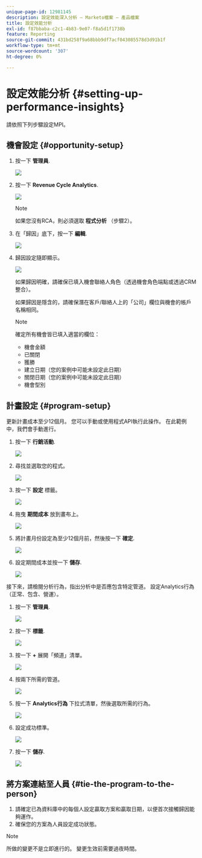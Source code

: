 ```yaml
---
unique-page-id: 12981145
description: 設定效能深入分析 — Marketo檔案 — 產品檔案
title: 設定效能分析
exl-id: f87bbaba-c2c1-4b83-9e07-f8a5d1f1738b
feature: Reporting
source-git-commit: 431bd258f9a68bbb9df7acf043085578d3d91b1f
workflow-type: tm+mt
source-wordcount: '307'
ht-degree: 0%

---
```


# 設定效能分析 {#setting-up-performance-insights}

請依照下列步驟設定MPI。

## 機會設定 {#opportunity-setup}

1. 按一下 **管理員**.

   ![](assets/admin.png)

1. 按一下 **Revenue Cycle Analytics**.

   ![](assets/two-2.png)

   >[!NOTE]
   >
   >如果您沒有RCA，則必須選取 **程式分析** （步驟2）。

1. 在「歸因」底下，按一下 **編輯**.

   ![](assets/three-1.png)

1. 歸因設定隨即顯示。

   ![](assets/four-2.png)

   如果歸因明確，請確保已填入機會聯絡人角色（透過機會角色端點或透過CRM整合）。

   如果歸因是隱含的，請確保潛在客戶/聯絡人上的「公司」欄位與機會的帳戶名稱相同。

   >[!NOTE]
   >
   >確定所有機會皆已填入適當的欄位：
   >
   >* 機會金額
   >* 已關閉
   >* 獲勝
   >* 建立日期（您的案例中可能未設定此日期）
   >* 關閉日期（您的案例中可能未設定此日期）
   >* 機會型別

## 計畫設定 {#program-setup}

更新計畫成本至少12個月。 您可以手動或使用程式API執行此操作。 在此範例中，我們會手動進行。

1. 按一下 **行銷活動**.

   ![](assets/ma.png)

1. 尋找並選取您的程式。

   ![](assets/select-program.png)

1. 按一下 **設定** 標籤。

   ![](assets/setup-tab.png)

1. 拖曳 **期間成本** 放到畫布上。

   ![](assets/period-cost.png)

1. 將計畫月份設定為至少12個月前，然後按一下 **確定**.

   ![](assets/set-period.png)

1. 設定期間成本並按一下 **儲存**.

   ![](assets/set-cost.png)

接下來，請檢閱分析行為，指出分析中是否應包含特定管道。 設定Analytics行為（正常、包含、營運）。

1. 按一下 **管理員**.

   ![](assets/admin.png)

1. 按一下 **標籤**.

   ![](assets/tags.png)

1. 按一下 **+** 展開「頻道」清單。

   ![](assets/channel.png)

1. 按兩下所需的管道。

   ![](assets/channel-click.png)

1. 按一下 **Analytics行為** 下拉式清單，然後選取所需的行為。

   ![](assets/edit-channel.png)

1. 設定成功標準。

   ![](assets/success.png)

1. 按一下 **儲存**.

   ![](assets/save.png)

## 將方案連結至人員 {#tie-the-program-to-the-person}

1. 請確定已為資料庫中的每個人設定贏取方案和贏取日期，以便首次接觸歸因能夠運作。
1. 確保您的方案為人員設定成功狀態。

>[!NOTE]
>
>所做的變更不是立即進行的。 變更生效前需要過夜時間。
